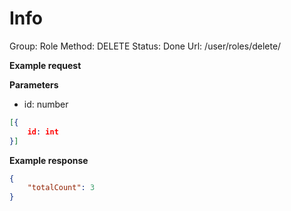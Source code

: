 # Info

Group: Role
Method: DELETE
Status: Done
Url: /user/roles/delete/<id>

**Example request**

**Parameters**

- id: number

```json
[{
	id: int
}]
```

**Example response**

```json
{
    "totalCount": 3
}
```